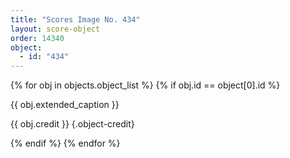 ```yaml
---
title: "Scores Image No. 434"
layout: score-object
order: 14340
object:
  - id: "434"
---
```


{% for obj in objects.object_list %}
{% if obj.id == object[0].id %}

{{ obj.extended_caption }}

{{ obj.credit }} {.object-credit}

{% endif %}
{% endfor %}
